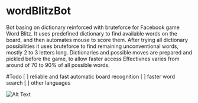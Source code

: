 # wordBlitzBot
Bot basing on dictionary reinforced with bruteforce for Facebook game Word Blitz. It uses predefined dictionary to find available words on the board, and then automates mouse to score them. After trying all dictionary possibilities it uses bruteforce to find remaining unconventional words, mostly 2 to 3 letters long. Dictionaries and possible moves are prepared and pickled before the game, to allow faster access Effectivnes varies from around of 70 to 90% of all possible words.

#Todo
[ ] reliable and fast automatic board recognition
[ ] faster word search
[ ] other languages

![Alt Text](https://media.giphy.com/media/dVd0L7wnpBXmmN2Ww9/giphy.gif)

